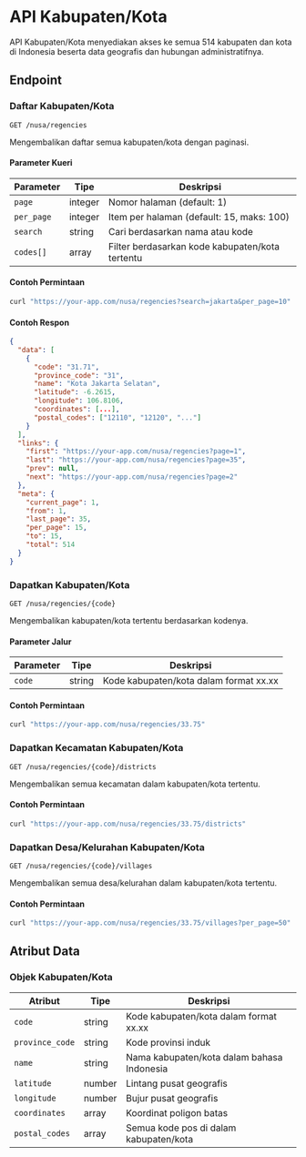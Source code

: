 # API Kabupaten/Kota

API Kabupaten/Kota menyediakan akses ke semua 514 kabupaten dan kota di Indonesia beserta data geografis dan hubungan administratifnya.

## Endpoint

### Daftar Kabupaten/Kota

```http
GET /nusa/regencies
```

Mengembalikan daftar semua kabupaten/kota dengan paginasi.

#### Parameter Kueri

| Parameter | Tipe | Deskripsi |
|-----------|------|-------------|
| `page` | integer | Nomor halaman (default: 1) |
| `per_page` | integer | Item per halaman (default: 15, maks: 100) |
| `search` | string | Cari berdasarkan nama atau kode |
| `codes[]` | array | Filter berdasarkan kode kabupaten/kota tertentu |

#### Contoh Permintaan

```bash
curl "https://your-app.com/nusa/regencies?search=jakarta&per_page=10"
```

#### Contoh Respon

```json
{
  "data": [
    {
      "code": "31.71",
      "province_code": "31",
      "name": "Kota Jakarta Selatan",
      "latitude": -6.2615,
      "longitude": 106.8106,
      "coordinates": [...],
      "postal_codes": ["12110", "12120", "..."]
    }
  ],
  "links": {
    "first": "https://your-app.com/nusa/regencies?page=1",
    "last": "https://your-app.com/nusa/regencies?page=35",
    "prev": null,
    "next": "https://your-app.com/nusa/regencies?page=2"
  },
  "meta": {
    "current_page": 1,
    "from": 1,
    "last_page": 35,
    "per_page": 15,
    "to": 15,
    "total": 514
  }
}
```

### Dapatkan Kabupaten/Kota

```http
GET /nusa/regencies/{code}
```

Mengembalikan kabupaten/kota tertentu berdasarkan kodenya.

#### Parameter Jalur

| Parameter | Tipe | Deskripsi |
|-----------|------|-------------|
| `code` | string | Kode kabupaten/kota dalam format xx.xx |

#### Contoh Permintaan

```bash
curl "https://your-app.com/nusa/regencies/33.75"
```

### Dapatkan Kecamatan Kabupaten/Kota

```http
GET /nusa/regencies/{code}/districts
```

Mengembalikan semua kecamatan dalam kabupaten/kota tertentu.

#### Contoh Permintaan

```bash
curl "https://your-app.com/nusa/regencies/33.75/districts"
```

### Dapatkan Desa/Kelurahan Kabupaten/Kota

```http
GET /nusa/regencies/{code}/villages
```

Mengembalikan semua desa/kelurahan dalam kabupaten/kota tertentu.

#### Contoh Permintaan

```bash
curl "https://your-app.com/nusa/regencies/33.75/villages?per_page=50"
```

## Atribut Data

### Objek Kabupaten/Kota

| Atribut | Tipe | Deskripsi |
|-----------|------|-------------|
| `code` | string | Kode kabupaten/kota dalam format xx.xx |
| `province_code` | string | Kode provinsi induk |
| `name` | string | Nama kabupaten/kota dalam bahasa Indonesia |
| `latitude` | number | Lintang pusat geografis |
| `longitude` | number | Bujur pusat geografis |
| `coordinates` | array | Koordinat poligon batas |
| `postal_codes` | array | Semua kode pos di dalam kabupaten/kota |